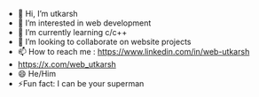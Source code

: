 - 👋 Hi, I’m utkarsh
- 👀 I’m interested in web development
- 🌱 I’m currently learning c/c++
- 💞️ I’m looking to collaborate on website projects
- 📫 How to reach me : https://www.linkedin.com/in/web-utkarsh
- https://x.com/web_utkarsh
- 😄 He/Him
- ⚡Fun fact: I can be your superman

<!---
phantom-bug/phantom-bug is a ✨ special ✨ repository because its `README.md` (this file) appears on your GitHub profile.
You can click the Preview link to take a look at your changes.
--->
